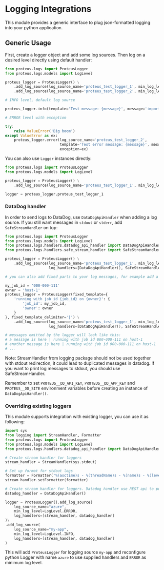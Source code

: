 # Logging Integrations

This module provides a generic interface to plug json-formatted logging into your python application.

## Generic Usage

First, create a logger object and add some log sources. Then log on a desired level directly using default handler:

```python
from proteus.logs import ProteusLogger
from proteus.logs.models import LogLevel

proteus_logger = ProteusLogger() \
    .add_log_source(log_source_name='proteus_test_logger_1', min_log_level=LogLevel.INFO, is_default=True) \
    .add_log_source(log_source_name='proteus_test_logger_2', min_log_level=LogLevel.ERROR)

# INFO level, default log source

proteus_logger.info(template='Test message: {message}', message='important')

# ERROR level with exception

try:
    raise ValueError('Big boom')
except ValueError as ex:
    proteus_logger.error(log_source_name='proteus_test_logger_2',
                         template='Test error message: {message}', message='failure',
                         exception=ex)
```

You can also use `Logger` instances directly:

```python
from proteus.logs import ProteusLogger
from proteus.logs.models import LogLevel

proteus_logger = ProteusLogger() \
    .add_log_source(log_source_name='proteus_test_logger_1', min_log_level=LogLevel.INFO, is_default=True)

logger = proteus_logger.proteus_test_logger_1
```

### DataDog handler

In order to send logs to DataDog, use `DataDogApiHandler` when adding a log source. If you still want messages
in `stdout` or `stderr`, add `SafeStreamHandler` on top:

```python
from proteus.logs import ProteusLogger
from proteus.logs.models import LogLevel
from proteus.logs.handlers.datadog_api_handler import DataDogApiHandler
from proteus.logs.handlers.safe_stream_handler import SafeStreamHandler

proteus_logger = ProteusLogger() \
    .add_log_source(log_source_name='proteus_test_logger_1', min_log_level=LogLevel.INFO,
                    log_handlers=[DataDogApiHandler(), SafeStreamHandler()], is_default=True)

# you can also add fixed parts to your log messages, for example add a job execution id:

my_job_id = '000-000-111'
owner = 'host-1'
proteus_logger = ProteusLogger(fixed_template={
    'running with job id {job_id} on {owner}': {
        'job_id': my_job_id,
        'owner': owner
    }
}, fixed_template_delimiter='|') \
    .add_log_source(log_source_name='proteus_test_logger_1', min_log_level=LogLevel.INFO,
                    log_handlers=[DataDogApiHandler(), SafeStreamHandler()], is_default=True)

# messages emitted by the logger will look like this:
# a message is here | running with job id 000-000-111 on host-1
# another message is here | running with job id 000-000-111 on host-1
# ...
```

Note: StreamHandler from logging package should not be used together with stdout redirection, it could lead
to duplicated messages in datadog. If you want to print log messages to stdout, you should use SafeStreamHandler.

Remember to set `PROTEUS__DD_API_KEY`, `PROTEUS__DD_APP_KEY` and `PROTEUS__DD_SITE` environment variables before creating an instance
of `DataDogApiHandler()`.

### Overriding existing loggers
This module supports integration with existing logger, you can use it as following:

```python
import sys
from logging import StreamHandler, Formatter
from proteus.logs import ProteusLogger
from proteus.logs.models import LogLevel
from proteus.logs.handlers.datadog_api_handler import DataDogApiHandler

# Create stream handler for loggers
stream_handler = StreamHandler(sys.stdout)

# Set up format for stdout logs
formatter = Formatter('%(asctime)s - %(threadName)s - %(name)s - %(levelname)s - %(message)s')
stream_handler.setFormatter(formatter)

# Create stream handler for loggers. Datadog handler use REST api to push log messages, so it do not need a formatter
datadog_handler = DataDogApiHandler()

logger = ProteusLogger().add_log_source(
    log_source_name="azure",
    min_log_level=LogLevel.ERROR,
    log_handlers=[stream_handler, datadog_handler]
)\
.add_log_source(
    log_source_name="my-app",
    min_log_level=LogLevel.INFO,
    log_handlers=[stream_handler, datadog_handler]
)
```

This will add `ProteusLogger` for logging source `my-app` and reconfigure python Logger with name `azure` to use 
supplied handlers and `ERROR` as minimum log level.
